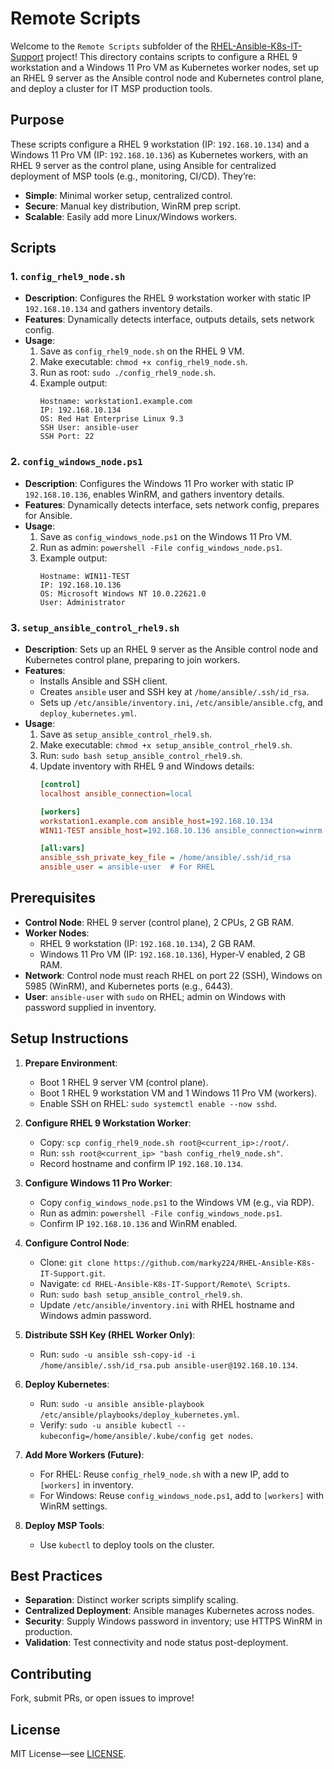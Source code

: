 # Remote Scripts

Welcome to the `Remote Scripts` subfolder of the [RHEL-Ansible-K8s-IT-Support](https://github.com/marky224/RHEL-Ansible-K8s-IT-Support) project! This directory contains scripts to configure a RHEL 9 workstation and a Windows 11 Pro VM as Kubernetes worker nodes, set up an RHEL 9 server as the Ansible control node and Kubernetes control plane, and deploy a cluster for IT MSP production tools.

## Purpose

These scripts configure a RHEL 9 workstation (IP: `192.168.10.134`) and a Windows 11 Pro VM (IP: `192.168.10.136`) as Kubernetes workers, with an RHEL 9 server as the control plane, using Ansible for centralized deployment of MSP tools (e.g., monitoring, CI/CD). They’re:
- **Simple**: Minimal worker setup, centralized control.
- **Secure**: Manual key distribution, WinRM prep script.
- **Scalable**: Easily add more Linux/Windows workers.

## Scripts

### 1. `config_rhel9_node.sh`
- **Description**: Configures the RHEL 9 workstation worker with static IP `192.168.10.134` and gathers inventory details.
- **Features**: Dynamically detects interface, outputs details, sets network config.
- **Usage**:
  1. Save as `config_rhel9_node.sh` on the RHEL 9 VM.
  2. Make executable: `chmod +x config_rhel9_node.sh`.
  3. Run as root: `sudo ./config_rhel9_node.sh`.
  4. Example output:
     ```
     Hostname: workstation1.example.com
     IP: 192.168.10.134
     OS: Red Hat Enterprise Linux 9.3
     SSH User: ansible-user
     SSH Port: 22
     ```

### 2. `config_windows_node.ps1`
- **Description**: Configures the Windows 11 Pro worker with static IP `192.168.10.136`, enables WinRM, and gathers inventory details.
- **Features**: Dynamically detects interface, sets network config, prepares for Ansible.
- **Usage**:
  1. Save as `config_windows_node.ps1` on the Windows 11 Pro VM.
  2. Run as admin: `powershell -File config_windows_node.ps1`.
  3. Example output:
     ```
     Hostname: WIN11-TEST
     IP: 192.168.10.136
     OS: Microsoft Windows NT 10.0.22621.0
     User: Administrator
     ```

### 3. `setup_ansible_control_rhel9.sh`
- **Description**: Sets up an RHEL 9 server as the Ansible control node and Kubernetes control plane, preparing to join workers.
- **Features**:
  - Installs Ansible and SSH client.
  - Creates `ansible` user and SSH key at `/home/ansible/.ssh/id_rsa`.
  - Sets up `/etc/ansible/inventory.ini`, `/etc/ansible/ansible.cfg`, and `deploy_kubernetes.yml`.
- **Usage**:
  1. Save as `setup_ansible_control_rhel9.sh`.
  2. Make executable: `chmod +x setup_ansible_control_rhel9.sh`.
  3. Run: `sudo bash setup_ansible_control_rhel9.sh`.
  4. Update inventory with RHEL 9 and Windows details:
     ```ini
     [control]
     localhost ansible_connection=local

     [workers]
     workstation1.example.com ansible_host=192.168.10.134
     WIN11-TEST ansible_host=192.168.10.136 ansible_connection=winrm ansible_user=Administrator ansible_password=your_password ansible_winrm_transport=ntlm ansible_port=5985 ansible_winrm_scheme=http

     [all:vars]
     ansible_ssh_private_key_file = /home/ansible/.ssh/id_rsa
     ansible_user = ansible-user  # For RHEL
     ```

## Prerequisites

- **Control Node**: RHEL 9 server (control plane), 2 CPUs, 2 GB RAM.
- **Worker Nodes**: 
  - RHEL 9 workstation (IP: `192.168.10.134`), 2 GB RAM.
  - Windows 11 Pro VM (IP: `192.168.10.136`), Hyper-V enabled, 2 GB RAM.
- **Network**: Control node must reach RHEL on port 22 (SSH), Windows on 5985 (WinRM), and Kubernetes ports (e.g., 6443).
- **User**: `ansible-user` with `sudo` on RHEL; admin on Windows with password supplied in inventory.

## Setup Instructions

1. **Prepare Environment**:
   - Boot 1 RHEL 9 server VM (control plane).
   - Boot 1 RHEL 9 workstation VM and 1 Windows 11 Pro VM (workers).
   - Enable SSH on RHEL: `sudo systemctl enable --now sshd`.

2. **Configure RHEL 9 Workstation Worker**:
   - Copy: `scp config_rhel9_node.sh root@<current_ip>:/root/`.
   - Run: `ssh root@<current_ip> "bash config_rhel9_node.sh"`.
   - Record hostname and confirm IP `192.168.10.134`.

3. **Configure Windows 11 Pro Worker**:
   - Copy `config_windows_node.ps1` to the Windows VM (e.g., via RDP).
   - Run as admin: `powershell -File config_windows_node.ps1`.
   - Confirm IP `192.168.10.136` and WinRM enabled.

4. **Configure Control Node**:
   - Clone: `git clone https://github.com/marky224/RHEL-Ansible-K8s-IT-Support.git`.
   - Navigate: `cd RHEL-Ansible-K8s-IT-Support/Remote\ Scripts`.
   - Run: `sudo bash setup_ansible_control_rhel9.sh`.
   - Update `/etc/ansible/inventory.ini` with RHEL hostname and Windows admin password.

5. **Distribute SSH Key (RHEL Worker Only)**:
   - Run: `sudo -u ansible ssh-copy-id -i /home/ansible/.ssh/id_rsa.pub ansible-user@192.168.10.134`.

6. **Deploy Kubernetes**:
   - Run: `sudo -u ansible ansible-playbook /etc/ansible/playbooks/deploy_kubernetes.yml`.
   - Verify: `sudo -u ansible kubectl --kubeconfig=/home/ansible/.kube/config get nodes`.

7. **Add More Workers (Future)**:
   - For RHEL: Reuse `config_rhel9_node.sh` with a new IP, add to `[workers]` in inventory.
   - For Windows: Reuse `config_windows_node.ps1`, add to `[workers]` with WinRM settings.

8. **Deploy MSP Tools**:
   - Use `kubectl` to deploy tools on the cluster.

## Best Practices

- **Separation**: Distinct worker scripts simplify scaling.
- **Centralized Deployment**: Ansible manages Kubernetes across nodes.
- **Security**: Supply Windows password in inventory; use HTTPS WinRM in production.
- **Validation**: Test connectivity and node status post-deployment.

## Contributing

Fork, submit PRs, or open issues to improve!

## License

MIT License—see [LICENSE](https://github.com/marky224/RHEL-Ansible-K8s-IT-Support/blob/main/LICENSE).
